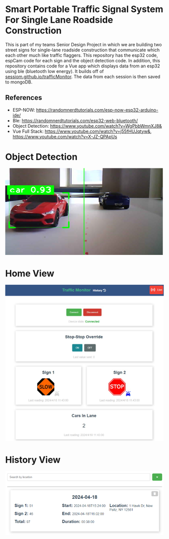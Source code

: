 # Smart Portable Traffic Signal System For Single Lane Roadside Construction​
This is part of my teams Senior Design Project in which we are building two street signs for 
single-lane roadside construction that communicate which each other much like traffic flaggers.
This repository has the esp32 code, espCam code for each sign and the object detection code.
In addition, this repository contains code for a Vue app which displays data from an esp32 using ble (bluetooth low energy). 
It builds off of [sessiom.github.io/trafficMonitor](sessiom.github.io/trafficMonitor).
The data from each session is then saved to mongoDB. 
## References
-  ESP-NOW: https://randomnerdtutorials.com/esp-now-esp32-arduino-ide/
-  Ble: https://randomnerdtutorials.com/esp32-web-bluetooth/
-  Object Detection: https://www.youtube.com/watch?v=WgPbbWmnXJ8& 
-  Vue Full Stack: https://www.youtube.com/watch?v=j55fHUJqtyw&, https://www.youtube.com/watch?v=X-JZ-QPApUs


# Object Detection
![Car Detection](https://github.com/Sessiom/Smart-Portable-Traffic-Signal-System-For-Single-Lane-Roadside-Construction/blob/master/readMeImages/carDetection.PNG)
# Home View
![Home View](https://github.com/Sessiom/Smart-Portable-Traffic-Signal-System-For-Single-Lane-Roadside-Construction/blob/master/readMeImages/trafficMonitor.PNG)
# History View
![History View](https://github.com/Sessiom/Smart-Portable-Traffic-Signal-System-For-Single-Lane-Roadside-Construction/blob/master/readMeImages/historyTab.PNG)

